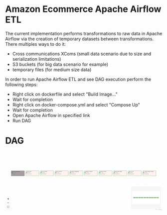 # Amazon Ecommerce Apache Airflow ETL
The current implementation performs transformations to raw data in Apache Airflow via the creation of temporary datasets between transformations.
There multiples ways to do it:
- Cross communications XComs (small data scenario due to size and serialization limitations)
- S3 buckets (for big data scenario for example)
- temporary files (for medium size data)

In order to run Apache Airflow ETL and see DAG execution perform the following steps:
* Right click on dockerfile and select "Build Image..."
* Wait for completion
* Right click on docker-compose.yml and select "Compose Up"
* Wait for completion
* Open Apache Airflow in specified link
* Run DAG

# DAG

![DAG_Ecommerce](images/modular_airflow_dag.png "DAG_Ecommerce")
